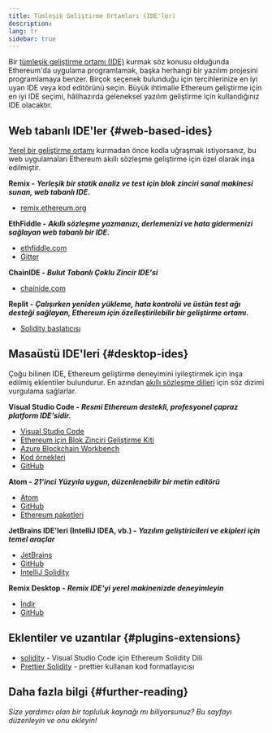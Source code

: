 ```yaml
---
title: Tümleşik Geliştirme Ortamları (IDE'ler)
description:
lang: tr
sidebar: true
---
```


Bir [tümleşik geliştirme ortamı (IDE)](https://wikipedia.org/wiki/Integrated_development_environment) kurmak söz konusu olduğunda Ethereum'da uygulama programlamak, başka herhangi bir yazılım projesini programlamaya benzer. Birçok seçenek bulunduğu için tercihlerinize en iyi uyan IDE veya kod editörünü seçin. Büyük ihtimalle Ethereum geliştirme için en iyi IDE seçimi, hâlihazırda geleneksel yazılım geliştirme için kullandığınız IDE olacaktır.

## Web tabanlı IDE'ler {#web-based-ides}

[Yerel bir geliştirme ortamı](/developers/local-environment/) kurmadan önce kodla uğraşmak istiyorsanız, bu web uygulamaları Ethereum akıllı sözleşme geliştirme için özel olarak inşa edilmiştir.

**Remix -** **_Yerleşik bir statik analiz ve test için blok zinciri sanal makinesi sunan, web tabanlı IDE._**

- [remix.ethereum.org](https://remix.ethereum.org/)

**EthFiddle -** **_Akıllı sözleşme yazmanızı, derlemenizi ve hata gidermenizi sağlayan web tabanlı bir IDE._**

- [ethfiddle.com](https://ethfiddle.com/)
- [Gitter](https://gitter.im/loomnetwork/ethfiddle)

**ChainIDE -** **_Bulut Tabanlı Çoklu Zincir IDE'si_**

- [chainide.com](https://chainide.com/)

**Replit -** **_Çalışırken yeniden yükleme, hata kontrolü ve üstün test ağı desteği sağlayan, Ethereum için özelleştirilebilir bir geliştirme ortamı._**

- [Solidity başlatıcısı](https://replit.com/@replit/Solidity-starter-beta)

## Masaüstü IDE'leri {#desktop-ides}

Çoğu bilinen IDE, Ethereum geliştirme deneyimini iyileştirmek için inşa edilmiş eklentiler bulundurur. En azından [akıllı sözleşme dilleri](/developers/docs/smart-contracts/languages/) için söz dizimi vurgulama sağlarlar.

**Visual Studio Code -** **_Resmi Ethereum destekli, profesyonel çapraz platform IDE'sidir._**

- [Visual Studio Code](https://code.visualstudio.com/)
- [Ethereum için Blok Zinciri Geliştirme Kiti](https://marketplace.visualstudio.com/items?itemName=AzBlockchain.azure-blockchain)
- [Azure Blockchain Workbench](https://azuremarketplace.microsoft.com/en-us/marketplace/apps/microsoft-azure-blockchain.azure-blockchain-workbench?tab=Overview)
- [Kod örnekleri](https://github.com/Azure-Samples/blockchain/blob/master/blockchain-workbench/application-and-smart-contract-samples/readme.md)
- [GitHub](https://github.com/microsoft/vscode)

**Atom -** **_21'inci Yüzyıla uygun, düzenlenebilir bir metin editörü_**

- [Atom](https://atom.io/)
- [GitHub](https://github.com/atom)
- [Ethereum paketleri](https://atom.io/packages/search?utf8=%E2%9C%93&q=keyword%3Aethereum&commit=Search)

**JetBrains IDE'leri (IntelliJ IDEA, vb.) -** **_Yazılım geliştiricileri ve ekipleri için temel araçlar_**

- [JetBrains](https://www.jetbrains.com/)
- [GitHub](https://github.com/JetBrains)
- [IntelliJ Solidity](https://github.com/intellij-solidity/intellij-solidity/)

**Remix Desktop -** **_Remix IDE'yi yerel makinenizde deneyimleyin_**

- [İndir](https://github.com/ethereum/remix-desktop/releases)
- [GitHub](https://github.com/ethereum/remix-desktop)

## Eklentiler ve uzantılar {#plugins-extensions}

- [solidity](https://marketplace.visualstudio.com/items?itemName=JuanBlanco.solidity) - Visual Studio Code için Ethereum Solidity Dili
- [Prettier Solidity](https://github.com/prettier-solidity/prettier-plugin-solidity) - prettier kullanan kod formatlayıcısı

## Daha fazla bilgi {#further-reading}

_Size yardımcı olan bir topluluk kaynağı mı biliyorsunuz? Bu sayfayı düzenleyin ve onu ekleyin!_
